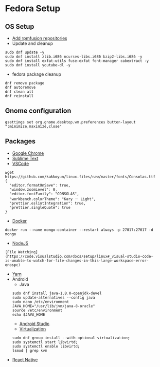 # Fedora Setup

## OS Setup

- [Add rpmfusion repositories](https://rpmfusion.org/Configuration)
- Update and cleanup
```
sudo dnf update -y
sudo dnf install zlib.i686 ncurses-libs.i686 bzip2-libs.i686 -y
sudo dnf install exfat-utils fuse-exfat font-manager cabextract -y
sudo dnf install youtube-dl -y
```
- fedora package cleanup
```
dnf remove package
dnf autoremove
dnf clean all
dnf reinstall
```
## Gnome configuration
```
gsettings set org.gnome.desktop.wm.preferences button-layout ":minimize,maximize,close"

```

## Packages
- [Google Chrome](https://www.google.com/chrome/browser/features.html)
- [Sublime Text](https://www.sublimetext.com/docs/3/linux_repositories.html#dnf)
- [VSCode](https://code.visualstudio.com/docs/setup/linux#_rhel-fedora-and-centos-based-distributions)
```
wget https://github.com/kakkoyun/linux.files/raw/master/fonts/Consolas.ttf
{
  "editor.formatOnSave": true,
  "window.zoomLevel": 0,
  "editor.fontFamily": "CONSOLAS",
  "workbench.colorTheme": "Kary － Light",
  "prettier.eslintIntegration": true,
  "prettier.singleQuote": true
}
```
- [Docker](https://docs.docker.com/install/linux/docker-ce/fedora/#set-up-the-repository)
```
docker run --name mongo-container --restart always -p 27017:27017 -d mongo
```
- [NodeJS](https://nodejs.org/en/download/package-manager/#enterprise-linux-and-fedora)
```
[File Watching](https://code.visualstudio.com/docs/setup/linux#_visual-studio-code-is-unable-to-watch-for-file-changes-in-this-large-workspace-error-enospc)
```
- [Yarn](https://yarnpkg.com/en/docs/install)
- Android
  - Java
  ```
  sudo dnf install java-1.8.0-openjdk-devel
  sudo update-alternatives --config java
  sudo nano /etc/environment
  JAVA_HOME="/usr/lib/jvm/java-8-oracle"
  source /etc/environment
  echo $JAVA_HOME
  ```
  - [Android Studio](https://developer.android.com/studio/index.html)
  - [Virtualization](https://bytefreaks.net/android/fedora-configure-hardware-acceleration-for-the-android-emulator)
  ```
  sudo dnf group install --with-optional virtualization;
  sudo systemctl start libvirtd;
  sudo systemctl enable libvirtd;
  lsmod | grep kvm
  ```
- [React Native](https://facebook.github.io/react-native/docs/getting-started.html)
